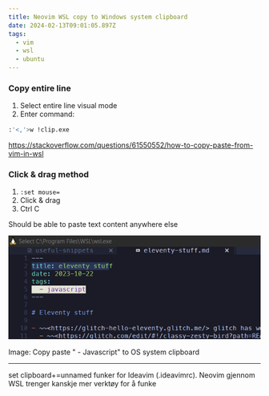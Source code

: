```yaml
---
title: Neovim WSL copy to Windows system clipboard
date: 2024-02-13T09:01:05.897Z
tags:
  - vim
  - wsl
  - ubuntu
---
```

### Copy entire line

1. Select entire line visual mode
2. Enter command:
```sh
:'<,'>w !clip.exe
```

<https://stackoverflow.com/questions/61550552/how-to-copy-paste-from-vim-in-wsl>

### Click & drag method

1. `:set mouse=`
2. Click & drag
3. Ctrl C

Should be able to paste text content anywhere else

![copy from vim wsl](/images/copy-from-vim-wsl.png)

Image: Copy paste "  - Javascript" to OS system clipboard



---

set clipboard+=unnamed funker for Ideavim (.ideavimrc). Neovim gjennom WSL trenger kanskje mer verktøy for å funke
